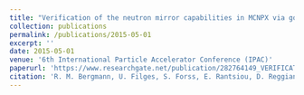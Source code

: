 ```yaml
---
title: "Verification of the neutron mirror capabilities in MCNPX via gold foil measurements at the EIGER instrument beamline at SINQ"
collection: publications
permalink: /publications/2015-05-01
excerpt: ''
date: 2015-05-01
venue: '6th International Particle Accelerator Conference (IPAC)'
paperurl: 'https://www.researchgate.net/publication/282764149_VERIFICATION_OF_THE_NEUTRON_MIRROR_CAPABILITIES_IN_MCNPX_VIA_GOLD_FOIL_MEASUREMENTS_AT_THE_EIGER_INSTRUMENT_BEAMLINE_AT_THE_SWISS_SPALLATION_NEUTRON_SOURCE_SINQ#fullTextFileContent'
citation: 'R. M. Bergmann, U. Filges, S. Forss, E. Rantsiou, D. Reggiani, T. Reiss, U. Stuhr, V. Talanov, M. Wohlmuther (2015); <i>6th International Particle Accelerator Conference (IPAC)</i>.'
---
```

